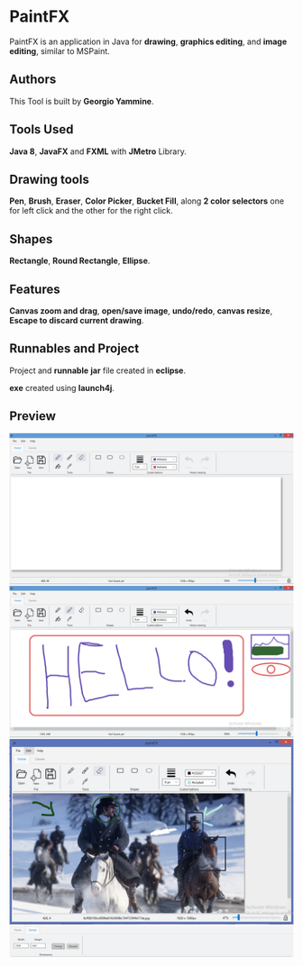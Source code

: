 # PaintFX

PaintFX is an application in Java for **drawing**, **graphics editing**, and **image editing**, similar to MSPaint. 

## Authors
This Tool is built by **Georgio Yammine**.

## Tools Used
**Java 8**, **JavaFX** and **FXML** with **JMetro** Library.

## Drawing tools
**Pen**, **Brush**, **Eraser**, **Color Picker**, **Bucket Fill**, along **2 color selectors** one for left click and the other for the right click.

## Shapes
**Rectangle**, **Round Rectangle**, **Ellipse**.

## Features
**Canvas zoom and drag**, **open/save image**,  **undo/redo**, **canvas resize**, **Escape to discard current drawing**.


## Runnables and Project
Project and **runnable** **jar** file created in **eclipse**.

**exe** created using **launch4j**.

## Preview
![new project](/images/image1.png)
![drawings](/images/image2.png)
![edit image](/images/image3.png)
![change size](/images/image4.png)

